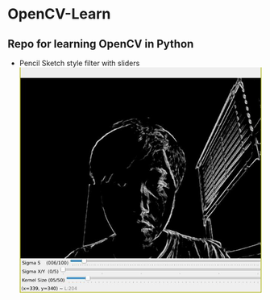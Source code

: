 # OpenCV-Learn
## Repo for learning OpenCV in Python

* Pencil Sketch style filter with sliders
![alt text](images/demo.jpg)
